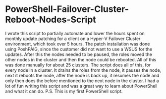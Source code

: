 # PowerShell-Failover-Cluster-Reboot-Nodes-Script
I wrote this script to partially automate and lower the hours spent on monthly update patching for a client on a Hyper-V Failover Cluster environment, which took over 5 hours. The patch installation was done using PoshPAIG, since the customer did not want to use a WSUS for the updates. After this the nodes needed to be paused, the roles moved the other nodes in the cluster and then the node could be rebooted. All of this was done manually for about 25 clusters. The script does all of this, for every node in a cluster. It drains the roles from the node, it pauses the node, next it reboots the node, after the node is back up, it resumes the node and only then does the before mentioned to the next node in the cluster. I had a lot of fun writing this script and was a great way to learn about PowerShell and what it can do.  P.S. This is my first PowerShell script.
